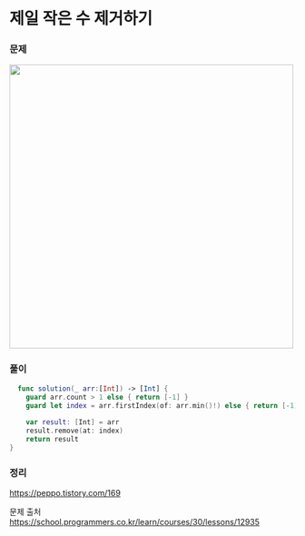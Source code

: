#  제일 작은 수 제거하기

### 문제
<img src="https://user-images.githubusercontent.com/64088377/200204642-7104e654-0261-49cf-87cd-6ff34881158a.png" width="500" >


### 풀이 <br>
```swift
  func solution(_ arr:[Int]) -> [Int] {
    guard arr.count > 1 else { return [-1] }
    guard let index = arr.firstIndex(of: arr.min()!) else { return [-1] }
    
    var result: [Int] = arr
    result.remove(at: index)
    return result
}
```

### 정리 <br>
https://peppo.tistory.com/169

문제 출처 <br>
https://school.programmers.co.kr/learn/courses/30/lessons/12935
